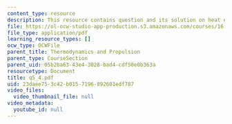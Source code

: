 ```yaml
---
content_type: resource
description: This resource contains question and its solution on heat engines.
file: https://ol-ocw-studio-app-production.s3.amazonaws.com/courses/16-01-unified-engineering-i-ii-iii-iv-fall-2005-spring-2006/23daee753c42b0157196892601edf787_q5_4.pdf
file_type: application/pdf
learning_resource_types: []
ocw_type: OCWFile
parent_title: Thermodynamics and Propulsion
parent_type: CourseSection
parent_uid: 05b2ba63-43e4-3028-bad4-cdf50e0b363a
resourcetype: Document
title: q5_4.pdf
uid: 23daee75-3c42-b015-7196-892601edf787
video_files:
  video_thumbnail_file: null
video_metadata:
  youtube_id: null
---
```

